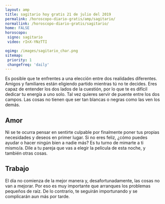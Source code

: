 ```yaml
---
layout: amp
title: sagitario hoy gratis 21 de julio del 2019 
permalink: /horoscopo-diario-gratis/amp/sagitario/
normallink: /horoscopo-diario-gratis/sagitario/
home: FALSE
horoscopo:
 signo: sagitario
 video: rInX-YNzTTI

ogimg: /images/sagitario_char.png
sitemap:
 priority: 1
 changefreq: 'daily'
---
```



Es posible que te enfrentes a una elección entre dos realidades diferentes. Amigos y familiares están eligiendo partido mientras tú no te decides. Eres capaz de entender los dos lados de la cuestión, por lo que te es difícil dedicar tu energía a uno solo. Tal vez quieres servir de puente entre los dos campos. Las cosas no tienen que ser tan blancas o negras como las ven los demás.

## Amor

Ni se te ocurra pensar en sentirte culpable por finalmente poner tus propias necesidades y deseos en primer lugar. Si no eres feliz, ¿cómo puedes ayudar o hacer ningún bien a nadie más? Es tu turno de mimarte a ti mismo/a. Dile a tu pareja que vas a elegir la película de esta noche, y también otras cosas.

## Trabajo

El día no comienza de la mejor manera y, desafortunadamente, las cosas no van a mejorar. Por eso es muy importante que arranques los problemas pequeños de raíz. De lo contrario, te seguirán importunando y se complicarán aun más por tarde.